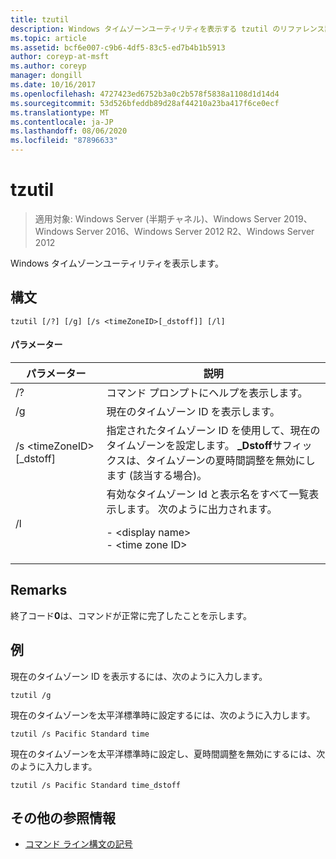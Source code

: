 ```yaml
---
title: tzutil
description: Windows タイムゾーンユーティリティを表示する tzutil のリファレンス記事です。
ms.topic: article
ms.assetid: bcf6e007-c9b6-4df5-83c5-ed7b4b1b5913
author: coreyp-at-msft
ms.author: coreyp
manager: dongill
ms.date: 10/16/2017
ms.openlocfilehash: 4727423ed6752b3a0c2b578f5838a1108d1d14d4
ms.sourcegitcommit: 53d526bfeddb89d28af44210a23ba417f6ce0ecf
ms.translationtype: MT
ms.contentlocale: ja-JP
ms.lasthandoff: 08/06/2020
ms.locfileid: "87896633"
---
```

# <a name="tzutil"></a>tzutil

> 適用対象: Windows Server (半期チャネル)、Windows Server 2019、Windows Server 2016、Windows Server 2012 R2、Windows Server 2012

Windows タイムゾーンユーティリティを表示します。

## <a name="syntax"></a>構文
```
tzutil [/?] [/g] [/s <timeZoneID>[_dstoff]] [/l]
```
#### <a name="parameters"></a>パラメーター
|パラメーター|説明|
|-------|--------|
|/?|コマンド プロンプトにヘルプを表示します。|
|/g|現在のタイムゾーン ID を表示します。|
|/s \<timeZoneID> [_dstoff]|指定されたタイムゾーン ID を使用して、現在のタイムゾーンを設定します。 **_Dstoff**サフィックスは、タイムゾーンの夏時間調整を無効にします (該当する場合)。|
|/l|有効なタイムゾーン Id と表示名をすべて一覧表示します。 次のように出力されます。<p>-   \<display name><br />-   \<time zone ID>|

## <a name="remarks"></a>Remarks
終了コード**0**は、コマンドが正常に完了したことを示します。

## <a name="examples"></a>例
現在のタイムゾーン ID を表示するには、次のように入力します。
```
tzutil /g
```
現在のタイムゾーンを太平洋標準時に設定するには、次のように入力します。
```
tzutil /s Pacific Standard time
```
現在のタイムゾーンを太平洋標準時に設定し、夏時間調整を無効にするには、次のように入力します。
```
tzutil /s Pacific Standard time_dstoff
```
## <a name="additional-references"></a>その他の参照情報
- [コマンド ライン構文の記号](command-line-syntax-key.md)

